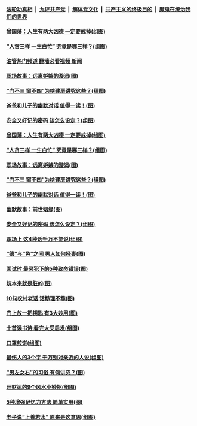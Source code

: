 ####  [法轮功真相](../../../../basic/blob/master/README.md?t=06131201) &nbsp;|&nbsp; [九评共产党](../../../../9ping.md/blob/master/README.md?t=06131201) &nbsp;|&nbsp; [解体党文化](../../../../jtdwh.md/blob/master/README.md?t=06131201)  &nbsp;|&nbsp; [共产主义的终极目的](../../../../gczydzjmd.md/blob/master/README.md?t=06131201) &nbsp;|&nbsp; [魔鬼在统治我们的世界](../../../../mgztzwmdsj.md/blob/master/README.md?t=06131201) 

#### [曾国藩：人生有两大凶德 一定要戒掉(组图)](../pages/p8/1008987.md?t=06131201) 

#### [“人贪三样 一生白忙” 究竟是哪三样？(组图)](../pages/p8/1008742.md?t=06131201) 

#### [油管热门频道 翻墙必看视频 新闻](http://45.76.130.85:81/youtube.html?06131201)

#### [职场故事：远离妒嫉的漩涡(图)](../pages/p8/1008813.md?t=06131201) 

#### [“门不三 窗不四”为啥建房讲究这些？(组图)](../pages/p8/1007129.md?t=06131201) 

#### [爸爸和儿子的幽默对话 值得一读！(图)](../pages/p8/1008745.md?t=06131201) 

#### [安全又好记的密码 该怎么设定？(组图)](../pages/p8/1007916.md?t=06131201) 

#### [曾国藩：人生有两大凶德 一定要戒掉(组图)](../pages/p8/1008987.md?t=06131201) 

#### [“人贪三样 一生白忙” 究竟是哪三样？(组图)](../pages/p8/1008742.md?t=06131201) 

#### [职场故事：远离妒嫉的漩涡(图)](../pages/p8/1008813.md?t=06131201) 

#### [“门不三 窗不四”为啥建房讲究这些？(组图)](../pages/p8/1007129.md?t=06131201) 

#### [爸爸和儿子的幽默对话 值得一读！(图)](../pages/p8/1008745.md?t=06131201) 

#### [幽默故事：前世姻缘(图)](../pages/p8/1008733.md?t=06131201) 

#### [安全又好记的密码 该怎么设定？(组图)](../pages/p8/1007916.md?t=06131201) 

#### [职场上 这4种话千万不能说(组图)](../pages/p8/1008728.md?t=06131201) 

#### [“德”与“色”之间 男人如何择妻(图)](../pages/p8/1008722.md?t=06131201) 

#### [面试时 最忌犯下的5种致命错误(图)](../pages/p8/1008773.md?t=06131201) 

#### [炕本来就是脏的(图)](../pages/p8/1008547.md?t=06131201) 

#### [10句农村老话 话糙理不糙(图)](../pages/p8/1008265.md?t=06131201) 

#### [门上放一把钥匙 有3大妙用(图)](../pages/p8/1008684.md?t=06131201) 

#### [十首读书诗 看完大受启发(组图)](../pages/p8/1008549.md?t=06131201) 

#### [口罩煎饼(组图)](../pages/p8/1008541.md?t=06131201) 

#### [最伤人的3个字 千万别对亲近的人说(组图)](../pages/p8/1008653.md?t=06131201) 

#### [“男左女右”的习俗 有何讲究？(图)](../pages/p8/1007311.md?t=06131201) 

#### [旺财运的9个风水小妙招(组图)](../pages/p8/1008110.md?t=06131201) 

#### [5种增强记忆力方法 简单实用(图)](../pages/p8/1008392.md?t=06131201) 

#### [老子说“上善若水” 原来是这意思(组图)](../pages/p8/1007312.md?t=06131201) 

<img src='http://gfw-breaker.win/goodnews/indexes/p8.md' width='0px' height='0px'/>

